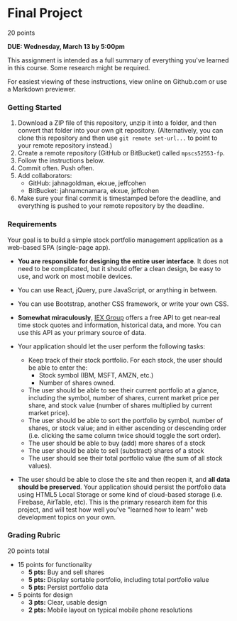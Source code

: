 # Final Project

20 points

**DUE: Wednesday, March 13 by 5:00pm**

This assignment is intended as a full summary of everything you've
learned in this course.  Some research might be required.

For easiest viewing of these instructions, view online on Github.com or use a Markdown previewer.


### Getting Started

1. Download a ZIP file of this repository, unzip it into a folder, and then convert that folder
into your own git repository.  (Alternatively, you can clone this repository and then use `git remote set-url...` to point to your remote repository instead.)
2. Create a remote repository (GitHub or BitBucket) called `mpscs52553-fp`.
2. Follow the instructions below.
3. Commit often.  Push often.
4. Add collaborators:
    * GitHub: jahnagoldman, ekxue, jeffcohen
    * BitBucket: jahnamcnamara, ekxue, jeffcohen
5. Make sure your final commit is timestamped before the deadline, and everything is pushed to your remote repository by the deadline.


### Requirements

Your goal is to build a simple stock portfolio management application
as a web-based SPA (single-page app).

* **You are responsible for designing the entire user interface**. It does
  not need to be complicated, but it should offer a clean design,
  be easy to use, and work on most mobile devices.

* You can use React, jQuery, pure JavaScript, or anything in between.

* You can use Bootstrap, another CSS framework, or write your own CSS.

* **Somewhat miraculously**, [IEX Group](https://iextrading.com/developer/) offers
  a free API to get near-real time stock quotes and information, historical
  data, and more.  You can use this API as your primary source of data.

* Your application should let the user perform the following tasks:
  * Keep track of their stock portfolio.  For each stock, the user should
    be able to enter the:
    * Stock symbol (IBM, MSFT, AMZN, etc.)
    * Number of shares owned.
  * The user should be able to see their current portfolio at a glance,
    including the symbol, number of shares, current market price per share,
    and stock value (number of shares multiplied by current market price).
  * The user should be able to sort the portfolio by symbol, number of shares,
    or stock value; and in either ascending or descending order (i.e.
    clicking the same column twice should toggle the sort order).
  * The user should be able to buy (add) more shares of a stock
  * The user should be able to sell (substract) shares of a stock
  * The user should see their total portfolio value (the sum of all stock values).

* The user should be able to close the site and then reopen it,
  and **all data should be preserved**. Your application should persist the
  portfolio data using HTML5 Local Storage or
  some kind of cloud-based storage (i.e. Firebase, AirTable, etc).
  This is the primary research item for this project, and will test
  how well you've "learned how to learn" web development topics on your
  own.

### Grading Rubric

20 points total

* 15 points for functionality
  * **5 pts:** Buy and sell shares
  * **5 pts:** Display sortable portfolio, including total portfolio value
  * **5 pts:** Persist portfolio data
* 5 points for design
  * **3 pts:** Clear, usable design
  * **2 pts:** Mobile layout on typical mobile phone resolutions
